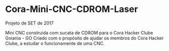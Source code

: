 # Cora-Mini-CNC-CDROM-Laser
Projeto de SET de 2017

Mini CNC construida com sucata de CDROM para o Cora Hacker Clube Goiania - GO
Criado com o propósito de ajudar os membros do Cora Hacker Clube, a estudar o funcionamente de uma CNC.

